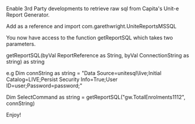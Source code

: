 Enable 3rd Party developments to retrieve raw sql from Capita's Unit-e Report Generator.

Add as a reference and import com.garethwright.UniteReportsMSSQL

You now have access to the function getReportSQL which takes two parameters.

getReportSQL(byVal ReportReference as String, byVal ConnectionString as string) as string

e.g Dim connString as string = "Data Source=unitesql\live;Initial Catalog=LIVE;Persist Security Info=True;User ID=user;Password=password;"

Dim SelectCommand as string = getReportSQL("gw.TotalEnrolments1112", connString)

Enjoy!